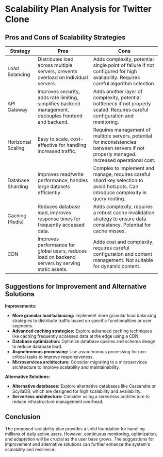# Scalability Plan Analysis for Twitter Clone

## Pros and Cons of Scalability Strategies

| Strategy             | Pros                                                                                                  | Cons                                                                                                                               |
|----------------------|-------------------------------------------------------------------------------------------------------|---------------------------------------------------------------------------------------------------------------------------------------|
| Load Balancing        | Distributes load across multiple servers, prevents overload on individual servers.                     | Adds complexity, potential single point of failure if not configured for high availability. Requires careful algorithm selection.       |
| API Gateway           | Improves security, adds rate limiting, simplifies backend management, decouples frontend and backend. | Adds another layer of complexity, potential bottleneck if not properly scaled. Requires careful configuration and monitoring.           |
| Horizontal Scaling    | Easy to scale, cost-effective for handling increased traffic.                                         | Requires management of multiple servers, potential for inconsistencies between servers if not properly managed.  Increased operational cost.|
| Database Sharding    | Improves read/write performance, handles large datasets efficiently.                                   | Complex to implement and manage, requires careful shard key selection to avoid hotspots.  Can introduce complexity in query routing.     |
| Caching (Redis)      | Reduces database load, improves response times for frequently accessed data.                             | Adds complexity, requires a robust cache invalidation strategy to ensure data consistency.  Potential for cache misses.                |
| CDN                   | Improves performance for global users, reduces load on backend servers by serving static assets.       | Adds cost and complexity, requires careful configuration and content management.  Not suitable for dynamic content.                   |

## Suggestions for Improvement and Alternative Solutions

**Improvements:**

* **More granular load balancing:** Implement more granular load balancing strategies to distribute traffic based on specific functionalities or user segments.
* **Advanced caching strategies:** Explore advanced caching techniques like caching frequently accessed data at the edge using a CDN.
* **Database optimization:** Optimize database queries and schema design to reduce database load.
* **Asynchronous processing:** Use asynchronous processing for non-critical tasks to improve responsiveness.
* **Microservices architecture:** Consider migrating to a microservices architecture to improve scalability and maintainability.

**Alternative Solutions:**

* **Alternative databases:** Explore alternative databases like Cassandra or ScyllaDB, which are designed for high scalability and availability.
* **Serverless architecture:** Consider using a serverless architecture to reduce infrastructure management overhead.


## Conclusion

The proposed scalability plan provides a solid foundation for handling millions of daily active users. However, continuous monitoring, optimization, and adaptation will be crucial as the user base grows.  The suggestions for improvement and alternative solutions can further enhance the system's scalability and resilience.